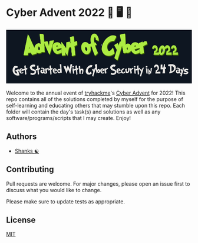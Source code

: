# Cyber Advent 2022 :santa: :desktop_computer: :gift:

![Cyber Advent 2022](imgs/cyber-advent-2022-logo.png)

Welcome to the annual event of [tryhackme](https://tryhackme.com)'s [Cyber Advent](https://tryhackme.com/christmas) for 2022! This repo contains all of the solutions completed by myself for the purpose of self-learning and educating others that may stumble upon this repo. Each folder will contain the day's task(s) and solutions as well as any software/programs/scripts that I may create. Enjoy!


## Authors

- [Shanks :yin_yang:](https://github.com/HunterShanks)

## Contributing

Pull requests are welcome. For major changes, please open an issue first to discuss what you would like to change.

Please make sure to update tests as appropriate.

## License

[MIT](https://choosealicense.com/licenses/mit/)